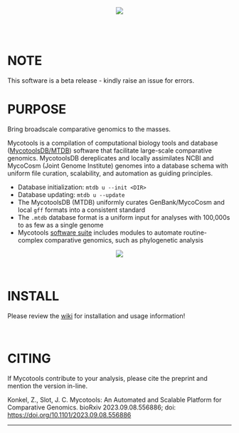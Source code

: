 <p align="center">
    <img
        src="https://github.com/xonq/mycotools/blob/master/misc/pictogo.white.png"
    >
</p>
<br /><br />

# NOTE
This software is a beta release - kindly raise an issue for errors.

# PURPOSE
Bring broadscale comparative genomics to the masses. 

Mycotools is a compilation of computational biology tools and database
([MycotoolsDB/MTDB](https://github.com/xonq/mycotools/wiki/MycotoolsDB)) software
that facilitate large-scale comparative genomics. MycotoolsDB dereplicates and locally
assimilates NCBI and MycoCosm (Joint Genome Institute) genomes into a database schema with uniform file curation, scalability, and automation as guiding principles. 

- Database initialization: `mtdb u --init <DIR>`
- Database updating: `mtdb u --update`
- The MycotoolsDB (MTDB) uniformly curates GenBank/MycoCosm and local `gff` formats into a consistent standard
- The `.mtdb` database format is a uniform input for analyses with 100,000s to as few as a single genome
- Mycotools [software suite](https://github.com/xonq/mycotools/wiki/Usage) includes modules to automate routine-complex
  comparative genomics, such as phylogenetic analysis

<p align="center">
    <img
        src="https://github.com/xonq/mycotools/blob/master/misc/mtdb.png"
    >
</p>

<br />

# INSTALL

Please review the [wiki](https://github.com/xonq/mycotools/wiki/Install) for installation and usage information!

<br />

# CITING

If Mycotools contribute to your analysis, please cite the preprint and mention
the version in-line. 

Konkel, Z., Slot, J. C. Mycotools: An Automated and Scalable Platform for
Comparative Genomics. bioRxiv 2023.09.08.556886; doi: https://doi.org/10.1101/2023.09.08.556886

---



